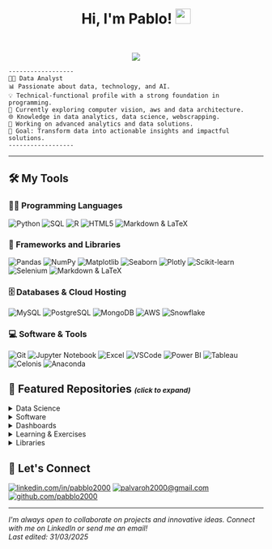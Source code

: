 <h1 align="center">
Hi, I'm Pablo!  
  <img src="https://media.giphy.com/media/hvRJCLFzcasrR4ia7z/giphy.gif" width="30">
</h1>
<br/>

<!-- Typing SVG -->
<p align="center">
  <img src="https://readme-typing-svg.herokuapp.com?lines=Data+Analyst;Big+Data+Enthusiast;Always+learning+and+exploring;Passionate+about+AI+%7C+Tech+%7C+Data&center=true&width=500&height=45"></a>
</p>


```
------------------
👨‍💻 Data Analyst
📊 Passionate about data, technology, and AI.  
💡 Technical-functional profile with a strong foundation in programming. 
🌱 Currently exploring computer vision, aws and data architecture. 
🌐 Knowledge in data analytics, data science, webscrapping.
🚀 Working on advanced analytics and data solutions.
🎯 Goal: Transform data into actionable insights and impactful solutions.
------------------
```
<hr>

## 🛠️ My Tools

### 👨‍💻 Programming Languages
<p>
    <img alt="Python" src="https://img.shields.io/badge/Python%20-%2314354C.svg?logo=python&logoColor=white">
    <img alt="SQL" src="https://img.shields.io/badge/SQL%20-%23025E8C.svg?logo=amazon-dynamodb&logoColor=white">
    <img alt="R" src="https://img.shields.io/badge/R%20-%23276DC3.svg?logo=r&logoColor=white">
    <img alt="HTML5" src="https://img.shields.io/badge/HTML5%20-%23E34F26.svg?logo=html5&logoColor=white">
    <img alt="Markdown & LaTeX" src="https://img.shields.io/badge/Markdown%20%26%20LaTeX-%23008080.svg?logo=latex&logoColor=white">
</p>

### 🧰 Frameworks and Libraries
<p>
    <img alt="Pandas" src="https://img.shields.io/badge/Pandas%20-%23150458.svg?logo=pandas&logoColor=white">
    <img alt="NumPy" src="https://img.shields.io/badge/NumPy%20-%23013243.svg?logo=numpy&logoColor=white">
    <img alt="Matplotlib" src="https://img.shields.io/badge/Matplotlib%20-%23326FA2.svg?logo=python&logoColor=white">
    <img alt="Seaborn" src="https://img.shields.io/badge/Seaborn%20-%2315899C.svg?logo=python&logoColor=white">
    <img alt="Plotly" src="https://img.shields.io/badge/Plotly%20-%233F4F75.svg?logo=plotly&logoColor=white">
    <img alt="Scikit-learn" src="https://img.shields.io/badge/Scikit--Learn%20-%23F7931E.svg?logo=scikit-learn&logoColor=white">
    <img alt="Selenium" src="https://img.shields.io/badge/Selenium%20-%2343B02A.svg?logo=selenium&logoColor=white">
    <img alt="Markdown & LaTeX" src="https://img.shields.io/badge/Markdown%20%26%20LaTeX-%23008080.svg?logo=latex&logoColor=white">

</p>

### 🗄️ Databases & Cloud Hosting
<p>
    <img alt="MySQL" src="https://img.shields.io/badge/MySQL-00000F?style=for-the-badge&logo=mysql&logoColor=white">
    <img alt="PostgreSQL" src="https://img.shields.io/badge/PostgreSQL-%23316192.svg?logo=postgresql&logoColor=white">
    <img alt="MongoDB" src="https://img.shields.io/badge/MongoDB-%2347A248.svg?logo=mongodb&logoColor=white">
    <img alt="AWS" src="https://img.shields.io/badge/AWS-%23FF9900.svg?logo=amazon-aws&logoColor=white">
    <img alt="Snowflake" src="https://img.shields.io/badge/Snowflake-%23FFFFFF.svg?logo=snowflake&logoColor=blue">
</p>

### 💻 Software & Tools
<p>
    <img alt="Git" src="https://img.shields.io/badge/Git%20-%23F05033.svg?logo=git&logoColor=white">
    <img alt="Jupyter Notebook" src="https://img.shields.io/badge/Jupyter%20-%23F37626.svg?logo=Jupyter&logoColor=white">
    <img alt="Excel" src="https://img.shields.io/badge/Excel-%23217346.svg?logo=microsoft-excel&logoColor=white">
    <img alt="VSCode" src="https://img.shields.io/badge/VSCode-%23007ACC.svg?logo=visual-studio-code&logoColor=white">
    <img alt="Power BI" src="https://img.shields.io/badge/Power%20BI-F2C811?style=for-the-badge&logo=power-bi&logoColor=black">
    <img alt="Tableau" src="https://img.shields.io/badge/Tableau-E97627?style=for-the-badge&logo=tableau&logoColor=white">
    <img alt="Celonis" src="https://img.shields.io/badge/Celonis-%2300A4CC.svg?logo=celonis&logoColor=white">
    <img alt="Anaconda" src="https://img.shields.io/badge/Anaconda-%2344A833.svg?logo=anaconda&logoColor=white">
</p>

## 📂 Featured Repositories <span style="font-size: 0.65em; font-style: italic;">(click to expand)</span>

<!-- Data Science -->
<details>
    <summary>Data Science</summary>
    <ul>
        <li><a href="https://github.com/pabblo2000/WinePredictions">Wine predictions</a>: Predictive modeling and machine learning projects.</li>
        <li><a href="https://github.com/pabblo2000/Scraping-Google-Contacts">Google Contacts Scraping</a>: Scraping in Google contacts using Selenium.</li>
        <li><a href="https://github.com/pabblo2000/Datasaurus_and_Anscombe">Datasaurus_and_Anscombe</a>: Visualization of the Famous Datasaurus Dozen and Anscombe's quartet.</li>
        <li><a href="https://github.com/pabblo2000/plot_llm">Plot_LLM</a>: Tool for visualizing in a heatmap the query projection weights of the attention layers from pre-trained language models.</li>
    </ul>
</details>

<!-- Desktop Apps -->
<details>
    <summary>Software</summary>
    <ul>
        <li><a href="https://github.com/pabblo2000/Ofertas-Generator">Offer Generator</a>: A web application for making offers.</li>
        <li><a href="https://github.com/pabblo2000/Venvifly">Venvifly</a>: A desktop application for managing Python virtual environments.</li>
        <li><a href="https://github.com/pabblo2000/ScrapTool">ScrapTool</a>: A tool for web scraping and data extraction.</li>
        <li><a href="https://github.com/pabblo2000/YouTubeAnalyzer">YouTubeAnalyzer</a>: A tool for analyzing YouTube video data, including comment extraction via API and sentiment analysis.</li>
        </ul>
</details>

<!-- Dashboards -->
<details>
    <summary>Dashboards</summary>
    <ul>
        <li><a href="https://github.com/pabblo2000/Turnover_dashboard">Turnover Dashboard</a>: HHRR Power BI dashboard</li>
        <li><a href="https://github.com/pabblo2000/BBVA_Externals_dashboard">Client organization Dashboard</a>: Power BI dashboard about the external people of a mayor bank</li>
        <li><a href="https://github.com/pabblo2000/Celonis_pizzeria_process_mining">Pizzeria Dashboard & Process Mining</a>: Celonis dashboard with process mining.</li>
    </ul>
</details>

<!-- Learning & Exercises-->
<details>
    <summary>Learning & Exercises</summary>
    <ul>
        <li><a href="https://github.com/pabblo2000/Mediapipe">Computer Vision</a>: Learning to use Mediapipe & OpenCV libraries.</li>
        <li><a href="https://github.com/pabblo2000/CS50x">CS50x</a>: Harvard's Computer Science courseexercises.</li>
        <li><a href="https://github.com/pabblo2000/CS50AI">CS50AI</a>: Harvard's CS50 Introduction to Artificial Intelligence with Python exercises.</li>
    </ul>
</details>

<!-- Libraries -->
<details>
    <summary>Libraries</summary>
    <ul>
        <li><a href="https://github.com/pabblo2000/pynacci">Pynacci</a>: A Python library for generating Fibonacci sequences and performing related mathematical operations.</li>
        <li><a href="https://github.com/pabblo2000/pybyrinth">Pybyrinth</a>: A Python library for generating and solving mazes.</li>
        <li><a href="https://github.com/pabblo2000/fillna_interpolation">fillna_interpolation</a>A function that lets you fills time series na's with different approaches</li>
    </ul>
</details>

## 🤝 Let's Connect

<p align="left">
    <!-- <a href="mailto:palvaroh2000@gmail.com"><img src="https://img.icons8.com/bubbles/50/000000/gmail.png" alt="Gmail"/></a>
        <a href="https://github.com/pabblo2000"><img src="https://img.icons8.com/bubbles/50/000000/github.png" alt="GitHub"/></a>
        <a href="https://linkedin.com/in/pabblo2000"><img src="https://img.icons8.com/bubbles/50/000000/linkedin.png" alt="LinkedIn"/></a> --> 
    <a href="https://linkedin.com/in/pabblo2000" title="linkedin.com/in/pabblo2000"><img alt="linkedin.com/in/pabblo2000" src="https://img.shields.io/badge/LinkedIn-%230077B5.svg?logo=linkedin&logoColor=white"></a>
    <a href="mailto:palvaroh2000@gmail.com" title="palvaroh2000@gmail.com"><img alt="palvaroh2000@gmail.com" src="https://img.shields.io/badge/Email-D14836?logo=gmail&logoColor=white"></a>
    <a href="https://github.com/pabblo2000" title="github.com/pabblo2000"><img alt="github.com/pabblo2000" src="https://img.shields.io/badge/GitHub-%23121011.svg?logo=github&logoColor=white"></a>
</p>

<hr>

<p align="left">
    <em>I'm always open to collaborate on projects and innovative ideas. Connect with me on LinkedIn or send me an email!</em><br>
    <em>Last edited: 31/03/2025</em>

</p>
